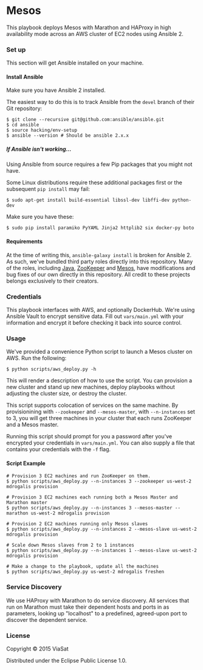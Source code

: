 Mesos
=========

This playbook deploys Mesos with Marathon and HAProxy in high availability mode across an AWS cluster of EC2 nodes using Ansible 2.

### Set up

This section will get Ansible installed on your machine.

#### Install Ansible

Make sure you have Ansible 2 installed.

The easiest way to do this is to track Ansible from the `devel` branch of their Git repository:

```text
$ git clone --recursive git@github.com:ansible/ansible.git
$ cd ansible
$ source hacking/env-setup
$ ansible --version # Should be ansible 2.x.x
```

##### If Ansible isn't working...

Using Ansible from source requires a few Pip packages that you might not have.

Some Linux distributions require these additional packages first or the
subsequent `pip install` may fail:

```text
$ sudo apt-get install build-essential libssl-dev libffi-dev python-dev
```

Make sure you have these:

```text
$ sudo pip install paramiko PyYAML Jinja2 httplib2 six docker-py boto
```

#### Requirements

At the time of writing this, `ansible-galaxy install` is broken for Ansible 2. As such, we've bundled third party roles directly into this repository. Many of the roles, including [Java](https://github.com/smola/ansible-java-role), [ZooKeeper](https://github.com/MichaelDrogalis/ansible-zookeeper) and [Mesos](https://github.com/AnsibleShipyard/ansible-mesos), have modifications and bug fixes of our own directly in this repository. All credit to these projects belongs exclusively to their creators.

### Credentials

This playbook interfaces with AWS, and optionally DockerHub. We're using Ansible Vault to encrypt sensitive data. Fill out `vars/main.yml` with your information and encrypt it before checking it back into source control.

### Usage

We've provided a convenience Python script to launch a Mesos cluster on AWS. Run the following:

```text
$ python scripts/aws_deploy.py -h
```

This will render a description of how to use the script. You can provision a new cluster and stand up new machines, deploy playbooks without adjusting the cluster size, or destroy the cluster.

This script supports colocation of services on the same machine. By provisionining with `--zookeeper` and `--mesos-master`, with `--n-instances` set to 3, you will get three machines in your cluster that each runs ZooKeeper and a Mesos master.

Running this script should prompt for you a password after you've encrypted your credentials in `vars/main.yml`. You can also supply a file that contains your credentials with the `-f` flag.

#### Script Example

```text
# Provision 3 EC2 machines and run ZooKeeper on them.
$ python scripts/aws_deploy.py --n-instances 3 --zookeeper us-west-2 mdrogalis provision

# Provision 3 EC2 machines each running both a Mesos Master and Marathon master
$ python scripts/aws_deploy.py --n-instances 3 --mesos-master --marathon us-west-2 mdrogalis provision

# Provision 2 EC2 machines running only Mesos slaves
$ python scripts/aws_deploy.py --n-instances 2 --mesos-slave us-west-2 mdrogalis provision

# Scale down Mesos slaves from 2 to 1 instances
$ python scripts/aws_deploy.py --n-instances 1 --mesos-slave us-west-2 mdrogalis provision

# Make a change to the playbook, update all the machines
$ python scripts/aws_deploy.py us-west-2 mdrogalis freshen
```

### Service Discovery

We use HAProxy with Marathon to do service discovery. All services that run on Marathon must take their dependent hosts and ports in as parameters, looking up "localhost" to a predefined, agreed-upon port to discover the dependent service.

### License

Copyright © 2015 ViaSat

Distributed under the Eclipse Public License 1.0.
